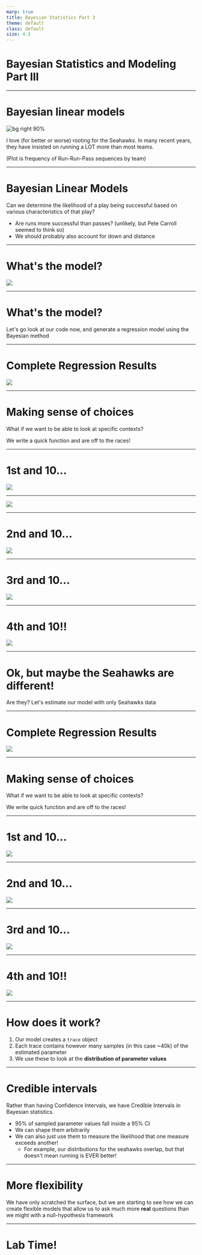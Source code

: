 ```yaml
---
marp: true
title: Bayesian Statistics Part 3
theme: default
class: default
size: 4:3
---
```


# Bayesian Statistics and Modeling<br>Part III

---

# Bayesian linear models

![bg right 90%](rrp_frequency.png)

I love (for better or worse) rooting for the Seahawks. In many recent years, they have insisted on running a LOT more than most teams.

(Plot is frequency of Run-Run-Pass sequences by team)

---

# Bayesian Linear Models

Can we determine the likelihood of a play being successful based on various characteristics of that play?

- Are runs more successful than passes? (unlikely, but Pete Carroll seemed to think so)
- We should probably also account for down and distance


---

# What's the model?

![](football_dag.png)

---

# What's the model?

Let's go look at our code now, and generate a regression model using the Bayesian method

---


# Complete Regression Results

![](bayes_nfl/bayes_nfl.png)

---

# Making sense of choices

What if we want to be able to look at specific contexts?

We write a quick function and are off to the races!

---

# 1st and 10...

![](bayes_nfl/nfl_1st_10.png)

---

![](first_down.jpg)

---

# 2nd and 10...

![](bayes_nfl/nfl_2nd_10.png)

---

# 3rd and 10...

![](bayes_nfl/nfl_3rd_10.png)

---

# 4th and 10!!

![](bayes_nfl/nfl_4th_10.png)

---

# Ok, but maybe the Seahawks are different!

Are they? Let's estimate our model with only Seahawks data

---

# Complete Regression Results

![](bayes_nfl/bayes_sea.png)

---

# Making sense of choices

What if we want to be able to look at specific contexts?

We write quick function and are off to the races!

---

# 1st and 10...

![](bayes_nfl/sea_1st_10.png)

---

# 2nd and 10...

![](bayes_nfl/sea_2nd_10.png)

---

# 3rd and 10...

![](bayes_nfl/sea_3rd_10.png)

---

# 4th and 10!!

![](bayes_nfl/sea_4th_10.png)

---

# How does it work?

1. Our model creates a `trace` object
2. Each trace contains however many samples (in this case ~40k) of the estimated parameter
3. We use these to look at the **distribution of parameter values**

---

# Credible intervals

Rather than having Confidence Intervals, we have Credible Intervals in Bayesian statistics.
- 95% of sampled parameter values fall inside a 95% CI
- We can shape them arbitrarily
- We can also just use them to measure the likelihood that one measure exceeds another!
    - For example, our distributions for the seahawks overlap, but that doesn't mean running is EVER better!

---

# More flexibility

We have only scratched the surface, but we are starting to see how we can create flexible models that allow us to ask much more **real** questions than we might with a null-hypothesis framework

---

# Lab Time!
